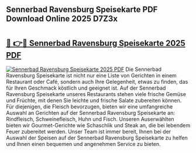 ## Sennerbad Ravensburg Speisekarte PDF Download Online 2025 D7Z3x

# <h2><a href="http://gc6jc9.nevu.top/?p=Sennerbad+Ravensburg+Speisekarte">🔗 👉🔴 Sennerbad Ravensburg Speisekarte 2025 PDF</a></h2>

[![Sennerbad Ravensburg Speisekarte 2025 PDF](https://i.imgur.com/dBaPXMq.png)](http://gc6jc9.nevu.top/?p=Sennerbad+Ravensburg+Speisekarte)
Die Sennerbad Ravensburg Speisekarte ist nicht nur eine Liste von Gerichten in einem Restaurant oder Café, sondern auch Ihre Gelegenheit, etwas zu finden, das für Ihren Geschmack köstlich und geeignet ist. Auf der Sennerbad Ravensburg Speisekarte unseres Restaurants stehen viele frische Gemüse und Früchte, mit denen Sie leichte und frische Salate zubereiten können. Für diejenigen, die Fleisch bevorzugen, bieten wir eine umfangreiche Auswahl an Gerichten auf der Sennerbad Ravensburg Speisekarte an: Rindfleisch, Schweinefleisch, Huhn und Fisch. Unseren Auserwählten bieten wir Gourmet-Gerichte wie Schaschlik und Steak an, die bei lebendem Feuer zubereitet werden. Unser Team ist immer bereit, Ihnen bei der Auswahl der Speisen auf der Sennerbad Ravensburg Speisekarte zu helfen und Ihnen einen bequemen und angenehmen Service zu bieten.
